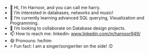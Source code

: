 - 👋 Hi, I’m Harnoor, and you can call me harry.
- 👀 I’m interested in databases, networks and music! 
- 🌱 I’m currently learning advanced SQL querying, Visualization and Programming.
- 💞️ I’m looking to collaborate on Database design projects.
- 📫 How to reach me: linkedin: www.linkedin.com/in/harnoor949/
- 😄 Pronouns: he/him
- ⚡ Fun fact: I am a singer/songwriter on the side! :D

<!---
hsingh949/hsingh949 is a ✨ special ✨ repository because its `README.md` (this file) appears on your GitHub profile.
You can click the Preview link to take a look at your changes.
--->
